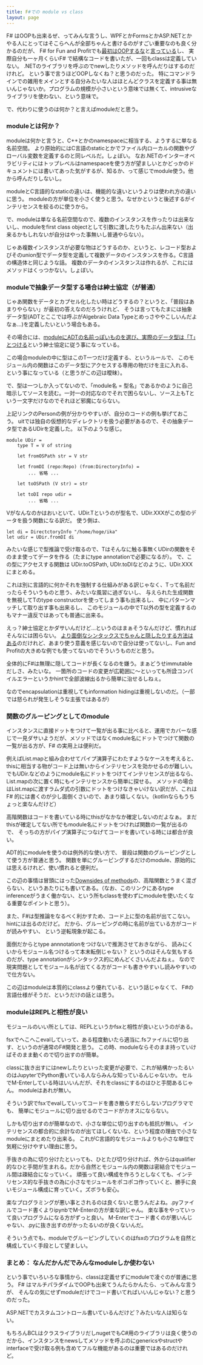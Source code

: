 ```yaml
---
title: F#での module vs class 
layout: page
---
```

F# はOOPも出来るぜ、ってみんな言うし、WPFとかFormsとかASP.NETとかやる人にとってはそこらへんが全部ちゃんと書けるのがすごい重要なのも良く分かるのだが、
F# for Fun and Profitでも[最初はOOPするな](https://fsharpforfunandprofit.com/learning-fsharp/#dos-and-donts)と[言っている](https://fsharpforfunandprofit.com/posts/type-extensions/#downsides-of-methods)し、
実際自分も一ヶ月くらいF# で結構なコードを書いたが、一回もclassは定義していない。
.NETのライブラリを呼ぶのでnewしたりメソッドを呼んだりはするのだけれど。
という事で言うほどOOPしなくね？と思うのだった。
特にコマンドラインでの雑用をメインとする自分みたいな人はほとんどクラスを定義する事は無いんじゃないか。プログラムの規模が小さいという意味では無くて、intrusiveなライブラリを使わない、という意味で。

で、代わりに使うのは何か？と言えばmoduleだと思う。

### moduleとは何か？

moduleは何かと言うと、C++とかのnamespaceに相当する、ようするに単なる名前空間。
より原始的にはC言語のstaticとかでファイル内ローカルの関数やグローバル変数を定義するのと同レベルだ。しょぼい。
なお.NETのインターオペラビリティにはトップレベルはnamespaceを使う方が望ましいとかどっかのドキュメントには書いてあった気がするが、知るか、って感じでmodule使う。他から呼んだりしないし。

moduleとC言語的なstaticの違いは、機能的な違いというよりは使われ方の違いに思う。
moduleの方が単位を小さく使うと思う。なぜかというと後述するがインテリセンスを絞るのに使うから。

で、moduleは単なる名前空間なので、複数のインスタンスを作ったりは出来ないし、moduleをfirst class objectとして引数に渡したりもたぶん出来ない（出来るかもしれないが自分はやった事無いし普通やらない）。

じゃあ複数インスタンスが必要な物はどうするのか、というと、レコード型およびそのunion型でデータ型を定義して複数データのインスタンスを作る。C言語の構造体と同じような話。
複数のデータのインスタンスは作れるが、これにはメソッドはくっつかない。しょぼい。

### moduleで抽象データ型する場合は紳士協定（が普通）

じゃあ関数をデータとカプセル化したい時はどうするの？というと、「普段はあまりやらない」が最初の答えなのだろうけれど、
そうは言ってもたまには抽象データ型(ADTとここでは呼ぶがAlgebraic Data Typeとめっさややこしいんだよなぁ…)を定義したいという場合もある。

その場合には、[moduleにADTの名前っぽいものを選び、実際のデータ型は「T」とつける](https://fsharpforfunandprofit.com/posts/recipe-part3/#putting-code-in-modules-not-classes)という紳士協定に従う事になっている。

この場合moduleの中に型はこのT一つだけ定義する、というルールで、
このモジュール内の関数はこのデータ型にアクセスする専用の物だけを主に入れる、
という事になっている（と思うがこの辺は曖昧）。

で、型は一つしか入ってないので、「module名 = 型名」であるかのように自己暗示してソースを読む。一対一の対応なのでそれで困らないし、ソース上もTという一文字だけなのでそれほど邪魔にならない。

上記リンクのPersonの例が分かりやすいが、自分のコードの例も挙げておこう。
uitでは独自の仮想的なディレクトリを扱う必要があるので、その抽象データ型であるUDirを定義した。
以下のような感じ。

```
module UDir =
    type T = V of string

    let fromOSPath str = V str

    let fromDI (repo:Repo) (from:DirectoryInfo) =
        ... 省略 ...

    let toOSPath (V str) = str

    let toDI repo udir =
        ... 省略 ...

```

Vがなんなのかはおいといて、UDir.Tというのが型名で、UDir.XXXがこの型のデータを扱う関数になる訳だ。
使う側は、

```
let di = DirectctoryInfo "/home/hoge/ika"
let udir = UDir.fromDI di
```

みたいな感じで型推論で受け取るので、Tはそんなに触る事無くUDirの関数をそのまま使ってデータを作る（たまにtype annotationで必要になるが）。
で、この型にアクセスする関数は UDir.toOSPath, UDIr.toDIなどのように、UDir.XXXにまとめる。

これは別に言語的に何かそれを強制する仕組みがある訳じゃなく、Tって名前だったらそういうものと思う、みたいな風習に過ぎないし、
与えられた生成関数を無視してTのtype constructorを使ってしまう事も出来るし、
中にパターンマッチして取り出す事も出来るし、
このモジュールの中でT以外の型を定義するのもマナー違反ではあっても普通に出来る。

えっ？紳士協定とかダサいんだけど…というのはまぁそうなんだけど、慣れればそんなには困らない。
[より面倒なシンタックスでちゃんと隠したりする方法はある](https://swlaschin.gitbooks.io/fsharpforfunandprofit/content/posts/13-ways-of-looking-at-a-turtle-3.html)のだけれど、あまり使う意義を感じないので自分は使ってないし、Fun and Profitの大きめな例でも使ってないのでそういうものだと思う。

全体的にF#は無理に隠してコードが長くなるのを嫌う。まぁどうせimmutableだしさ、みたいな。
一箇所のコードの変更が広範囲に〜といっても所詮コンパイルエラーというかhintで全部波線出るから簡単に治せるしねぇ。

なのでencapsulationは重視してもinformation hidingは重視しないのだ。（一部では怒られが発生しそうな主張ではあるが）

### 関数のグルーピングとしてのmodule

インスタンスに直接ドットをつけて一覧が出る事に比べると、運用でカバーな感じで一見ダサいようだが、メソッドではなくmodule名にドットでつけて関数の一覧が出る方が、F# の実用上は便利だ。

例えばList.mapと組み合わせてパイプ演算子にわたすようなケースを考えると、thisに相当する物がコード上は無いからインテリセンスを効かせるのが難しい。
でもUDir.などのようにmodule名にドットをつけてインテリセンスが出るなら、List.mapの次に置く時にもインテリセンスから簡単に探せる。
メソッドの場合はList.mapに渡すラムダ式の引数にドットをつけなきゃいけない訳だが、これはF# 的には書くのが少し面倒くさいので、あまり嬉しくない。（kotlinならもうちょっと楽なんだけど）

高階関数はコードを書いている時にthisがなかなか確定しないのだよなぁ。
まだthisが確定してない所でもmodule名にドットをつければ関数の一覧が出るので、
そっちの方がパイプ演算子につなげてコードを書いている時には都合が良い。

ADT的にmoduleを使うのは例外的な使い方で、
普段は関数のグルーピングとして使う方が普通と思う。
関数を単にグルーピングするだけのmodule、原始的には思えるけれど、使い慣れると便利だ。

この辺の事情は冒頭にはった[Downsides of methods](https://fsharpforfunandprofit.com/posts/type-extensions/#downsides-of-methods)の、高階関数とうまく混ざらない、というあたりにも書いてある。（なお、このリンクにあるtype inferenceがうまく働かない、という所もclassを使わずにmoduleを使いたくなる重要なポイントと思う）。

また、F#は型推論をなるべく利かすため、コード上に型の名前が出てこない。
hintには出るのだけど。
だから、グルーピングの時に名前が出ている方がコードが読みやすい、
という逆転現象が起こる。

面倒だからとtype annnotationをつけないで推測させておきながら、
読みにくいからモジュール名つけるって本末転倒じゃない？
というのはそんな気もするのだが、type annotationがシンタックス的にめんどくさいんだよねぇ。
なので現実問題としてモジュール名が出てくる方がコードも書きやすいし読みやすいので仕方ない。

この辺はmoduleは本質的にclassより優れている、という話じゃなくて、
F#の言語仕様がそうだ、というだけの話とは思う。

### moduleはREPLと相性が良い

モジュールのいい所としては、REPLというかfsxと相性が良いというのがある。

fsxでへこへこevalしていって、ある程度動いたら適当に.fsファイルに切り出す、というのが通常のF#開発と思う。
この時、moduleならそのまま持っていけばそのまま動くので切り出すのが簡単。

classに抜き出すにはnewしたりといった変更が必要で、これが結構かったるいのはJupyterでPython書いている人ならみんな知っているんじゃないか。
セルでM-Enterしている時はいいんだが、それをclassにするのはひと手間あるじゃん。
moduleはあれが無い。

そういう訳でfsxでevalしていってコードを書き散らすだらしないプログラマでも、
簡単にモジュールに切り出せるのでコードがカオスにならない。

しかも切り出すのが簡単なので、小さな単位に切り出すのも抵抗が無い。
インテリセンスの都合的に余計なのが出てほしくないな、という程度の理由で小さなmoduleにまとめたり出来る。
これがC言語的なモジュールよりも小さな単位で気軽に分けやすい理由に思う。

手抜きの為に切り分けたといっても、ひとたび切り分ければ、外からはqualifier的なひと手間が生まれる。だから自然とモジュール内の関数は密結合でモジュール間は疎結合になっていく。
頑張って良い構成を作ろうとしなくても、インテリセンス的な手抜きの為に小さなモジュールをポコポコ作っていくと、勝手に良いモジュール構成に育っていく。ズボラも安心。

楽なプログラミングが悪い事とされるのは良くないと思うんだよね。.pyファイルでコード書くよりipynbでM-Enterの方が楽な訳じゃん。
楽な事をやっていって良いプログラムになる方がずっと良い。
M-Enterでコード書くのが悪いんじゃない、.pyに抜き出すのがかったるいのが良くないんだ。

そういう点でも、moduleでグルーピングしていくのはfsxのプログラムを自然と構成していく手段として望ましい。

### まとめ： なんだかんだでみんなmoduleしか使わない

という事でいろいろな事情から、classは定義せずにmoduleで凌ぐのが普通に思う。
F# はマルチパラダイムでOOPも出来てうんたらかんたら、ってみんな言うが、
そんなの気にせずmoduleだけでコード書いてればいいんじゃない？と思うのだった。

ASP.NETでカスタムコントロール書いているんだけど？みたいな人は知らない。

もちろんBCLはクラスライブラリだしnugetでもC#用のライブラリは良く使うのだから、インスタンスをnewsしてメソッドを呼ぶのにgenericsやstructやinterfaceで受け取る例も含めてフルな機能があるのは重要ではあるのだけれど。